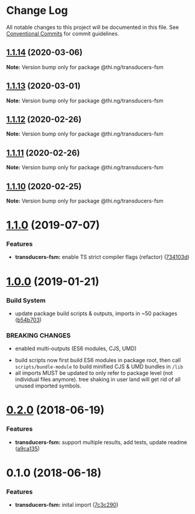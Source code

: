 # Change Log

All notable changes to this project will be documented in this file.
See [Conventional Commits](https://conventionalcommits.org) for commit guidelines.

## [1.1.14](https://github.com/thi-ng/umbrella/compare/@thi.ng/transducers-fsm@1.1.13...@thi.ng/transducers-fsm@1.1.14) (2020-03-06)

**Note:** Version bump only for package @thi.ng/transducers-fsm





## [1.1.13](https://github.com/thi-ng/umbrella/compare/@thi.ng/transducers-fsm@1.1.12...@thi.ng/transducers-fsm@1.1.13) (2020-03-01)

**Note:** Version bump only for package @thi.ng/transducers-fsm





## [1.1.12](https://github.com/thi-ng/umbrella/compare/@thi.ng/transducers-fsm@1.1.11...@thi.ng/transducers-fsm@1.1.12) (2020-02-26)

**Note:** Version bump only for package @thi.ng/transducers-fsm





## [1.1.11](https://github.com/thi-ng/umbrella/compare/@thi.ng/transducers-fsm@1.1.10...@thi.ng/transducers-fsm@1.1.11) (2020-02-26)

**Note:** Version bump only for package @thi.ng/transducers-fsm





## [1.1.10](https://github.com/thi-ng/umbrella/compare/@thi.ng/transducers-fsm@1.1.9...@thi.ng/transducers-fsm@1.1.10) (2020-02-25)

**Note:** Version bump only for package @thi.ng/transducers-fsm





# [1.1.0](https://github.com/thi-ng/umbrella/compare/@thi.ng/transducers-fsm@1.0.19...@thi.ng/transducers-fsm@1.1.0) (2019-07-07)

### Features

* **transducers-fsm:** enable TS strict compiler flags (refactor) ([734103d](https://github.com/thi-ng/umbrella/commit/734103d))

# [1.0.0](https://github.com/thi-ng/umbrella/compare/@thi.ng/transducers-fsm@0.2.36...@thi.ng/transducers-fsm@1.0.0) (2019-01-21)

### Build System

* update package build scripts & outputs, imports in ~50 packages ([b54b703](https://github.com/thi-ng/umbrella/commit/b54b703))

### BREAKING CHANGES

* enabled multi-outputs (ES6 modules, CJS, UMD)

- build scripts now first build ES6 modules in package root, then call
  `scripts/bundle-module` to build minified CJS & UMD bundles in `/lib`
- all imports MUST be updated to only refer to package level
  (not individual files anymore). tree shaking in user land will get rid of
  all unused imported symbols.

<a name="0.2.0"></a>
# [0.2.0](https://github.com/thi-ng/umbrella/compare/@thi.ng/transducers-fsm@0.1.0...@thi.ng/transducers-fsm@0.2.0) (2018-06-19)

### Features

* **transducers-fsm:** support multiple results, add tests, update readme ([a9ca135](https://github.com/thi-ng/umbrella/commit/a9ca135))

<a name="0.1.0"></a>
# 0.1.0 (2018-06-18)

### Features

* **transducers-fsm:** inital import ([7c3c290](https://github.com/thi-ng/umbrella/commit/7c3c290))
